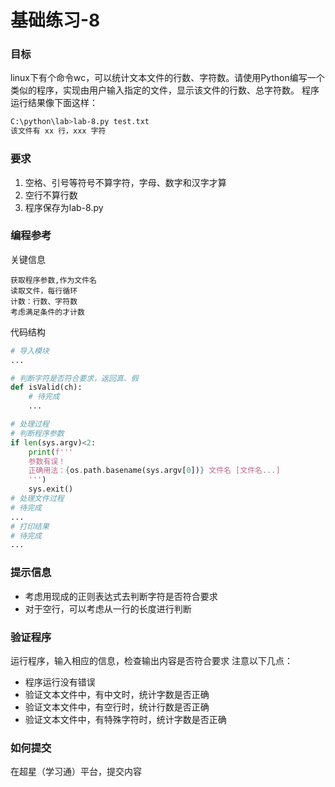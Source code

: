 # 基础练习-8

### 目标
linux下有个命令wc，可以统计文本文件的行数、字符数。请使用Python编写一个类似的程序，实现由用户输入指定的文件，显示该文件的行数、总字符数。
程序运行结果像下面这样：
```sh
C:\python\lab>lab-8.py test.txt
该文件有 xx 行，xxx 字符
```
### 要求
1. 空格、引号等符号不算字符，字母、数字和汉字才算
2. 空行不算行数
3. 程序保存为lab-8.py

### 编程参考
关键信息
```
获取程序参数,作为文件名
读取文件，每行循环
计数：行数、字符数
考虑满足条件的才计数
```
代码结构
```python
# 导入模块
...

# 判断字符是否符合要求，返回真、假
def isValid(ch):
    # 待完成
    ...

# 处理过程
# 判断程序参数
if len(sys.argv)<2:
    print(f'''
    参数有误！
    正确用法：{os.path.basename(sys.argv[0])} 文件名 [文件名...]
    ''')
    sys.exit()
# 处理文件过程
# 待完成
...
# 打印结果
# 待完成
...

```

### 提示信息
- 考虑用现成的正则表达式去判断字符是否符合要求
- 对于空行，可以考虑从一行的长度进行判断

### 验证程序
运行程序，输入相应的信息，检查输出内容是否符合要求
注意以下几点：
- 程序运行没有错误
- 验证文本文件中，有中文时，统计字数是否正确
- 验证文本文件中，有空行时，统计行数是否正确
- 验证文本文件中，有特殊字符时，统计字数是否正确

### 如何提交
在超星（学习通）平台，提交内容